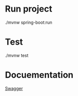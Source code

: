 # Run project

./mvnw spring-boot:run

# Test
./mvnw test

# Docuementation
[Swagger](http://localhost:8080/api/v1/swagger-ui/index.html)